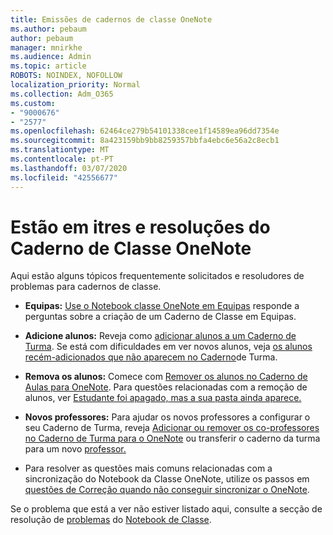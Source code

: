 ```yaml
---
title: Emissões de cadernos de classe OneNote
ms.author: pebaum
author: pebaum
manager: mnirkhe
ms.audience: Admin
ms.topic: article
ROBOTS: NOINDEX, NOFOLLOW
localization_priority: Normal
ms.collection: Adm_O365
ms.custom:
- "9000676"
- "2577"
ms.openlocfilehash: 62464ce279b54101338cee1f14589ea96dd7354e
ms.sourcegitcommit: 8a423159bb9bb8259357bbfa4ebc6e56a2c8ecb1
ms.translationtype: MT
ms.contentlocale: pt-PT
ms.lasthandoff: 03/07/2020
ms.locfileid: "42556677"
---
```

# <a name="onenote-class-notebook-issues-and-resolutions"></a>Estão em itres e resoluções do Caderno de Classe OneNote

Aqui estão alguns tópicos frequentemente solicitados e resoludores de problemas para cadernos de classe.

- **Equipas:** [Use o Notebook classe OneNote em Equipas](https://support.office.com/article/bd77f11f-27cd-4d41-bfbd-2b11799f1440) responde a perguntas sobre a criação de um Caderno de Classe em Equipas.

- **Adicione alunos:** Reveja como [adicionar alunos a um Caderno de Turma](https://support.office.com/article/149882af-506a-4689-9fee-39309b97aae8). Se está com dificuldades em ver novos alunos, veja [os alunos recém-adicionados que não aparecem no Caderno](https://support.office.com/article/4da02c45-b435-4af1-921b-51b8ee40e1c9)de Turma.

- **Remova os alunos:** Comece com [Remover os alunos no Caderno de Aulas para OneNote](https://support.office.com/article/86dcf019-408f-4de8-8055-eb61f1578c3c). Para questões relacionadas com a remoção de alunos, ver [Estudante foi apagado, mas a sua pasta ainda aparece.](https://support.office.com/article/0ed81eaa-c14a-436f-bb6f-ce95f130cc71)

- **Novos professores:** Para ajudar os novos professores a configurar o seu Caderno de Turma, reveja [Adicionar ou remover os co-professores no Caderno de Turma para o OneNote](https://support.office.com/article/fdcb870b-49a7-4a14-9ea6-d817f88026f8) ou transferir o caderno da turma para um novo [professor.](https://support.office.com/article/84ef5d4a-0eec-4d5b-bc22-1317bc3b9027)

- Para resolver as questões mais comuns relacionadas com a sincronização do Notebook da Classe OneNote, utilize os passos em [questões de Correção quando não conseguir sincronizar o OneNote](https://support.office.com/article/Fix-issues-when-you-can-t-sync-OneNote-299495ef-66d1-448f-90c1-b785a6968d45).

Se o problema que está a ver não estiver listado aqui, consulte a secção de resolução de [problemas](https://support.office.com/article/class-notebook-ee70aff9-52e8-449f-be6a-7cbc1d65eaea#ID0EAABAAA=Manage&ID0EABAAA=Troubleshoot) do [Notebook de Classe](https://support.office.com/article/class-notebook-ee70aff9-52e8-449f-be6a-7cbc1d65eaea). 


